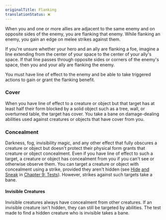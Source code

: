 ```yaml
---
originalTitle: Flanking
translationStatus: ❌
---
```

When you and one or more allies are adjacent to the same enemy and on opposite sides of the enemy, you are flanking that enemy. While flanking an enemy, you gain an edge on melee strikes against them.

If you're unsure whether your hero and an ally are flanking a foe, imagine a line extending from the center of your space to the center of your ally's space. If that line passes through opposite sides or corners of the enemy's space, then you and your ally are flanking the enemy.

You must have line of effect to the enemy and be able to take triggered actions to gain or grant the flanking benefit.

### Cover

When you have line of effect to a creature or object but that target has at least half their form blocked by a solid object such as a tree, wall, or overturned table, the target has cover. You take a bane on damage-dealing abilities used against creatures or objects that have cover from you.

### Concealment

Darkness, fog, invisibility magic, and any other effect that fully obscures a creature or object but doesn't protect their physical form grants that creature or object concealment. Even if you have line of effect to such a target, a creature or object has concealment from you if you can't see or otherwise observe them. You can target a creature or object with concealment using a strike, provided they aren't hidden (see [Hide](#page-272-1) [and Sneak](#page-272-1) in [Chapter 9: Tests](#page-263-0)). However, strikes against such targets take a bane.

#### Invisible Creatures

Invisible creatures always have concealment from other creatures. If an invisible creature isn't hidden, they can still be targeted by abilities. The test made to find a hidden creature who is invisible takes a bane.